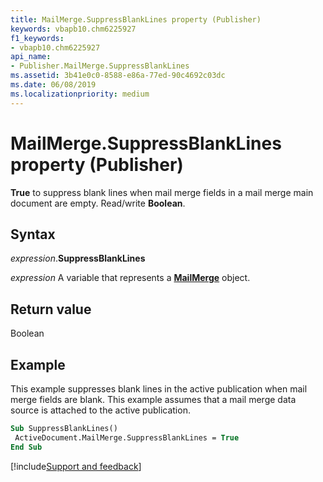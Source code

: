 ```yaml
---
title: MailMerge.SuppressBlankLines property (Publisher)
keywords: vbapb10.chm6225927
f1_keywords:
- vbapb10.chm6225927
api_name:
- Publisher.MailMerge.SuppressBlankLines
ms.assetid: 3b41e0c0-8588-e86a-77ed-90c4692c03dc
ms.date: 06/08/2019
ms.localizationpriority: medium
---
```



# MailMerge.SuppressBlankLines property (Publisher)

**True** to suppress blank lines when mail merge fields in a mail merge main document are empty. Read/write **Boolean**.


## Syntax

_expression_.**SuppressBlankLines**

_expression_ A variable that represents a **[MailMerge](Publisher.MailMerge.md)** object.


## Return value

Boolean


## Example

This example suppresses blank lines in the active publication when mail merge fields are blank. This example assumes that a mail merge data source is attached to the active publication.

```vb
Sub SuppressBlankLines() 
 ActiveDocument.MailMerge.SuppressBlankLines = True 
End Sub
```

[!include[Support and feedback](~/includes/feedback-boilerplate.md)]